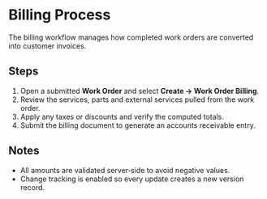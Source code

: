 # Billing Process

The billing workflow manages how completed work orders are converted into
customer invoices.

## Steps

1. Open a submitted **Work Order** and select **Create → Work Order Billing**.
2. Review the services, parts and external services pulled from the work order.
3. Apply any taxes or discounts and verify the computed totals.
4. Submit the billing document to generate an accounts receivable entry.

## Notes

- All amounts are validated server‑side to avoid negative values.
- Change tracking is enabled so every update creates a new version record.


